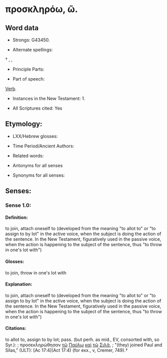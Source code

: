 # προσκληρόω, ῶ.

<!-- Status: S2=NeedsReview -->
<!-- Lexica used for edits: BDAG, FFM, LN, A-S -->

## Word data

* Strongs: G43450.

* Alternate spellings:

† , ,

* Principle Parts: 


* Part of speech: 

[Verb](http://ugg.readthedocs.io/en/latest/verb.html).

* Instances in the New Testament: 1.

* All Scriptures cited: Yes

## Etymology: 


* LXX/Hebrew glosses: 


* Time Period/Ancient Authors: 


* Related words: 

* Antonyms for all senses

* Synonyms for all senses: 


## Senses: 


### Sense  1.0: 

#### Definition: 

to join, attach oneself to (developed from the meaning "to allot to" or "to assign to by lot" in the active voice, when the subject is doing the action of the sentence.  In the New Testament, figuratively used in the passive voice, when the action is happening to the subject of the sentence, thus "to throw in one's lot with")

#### Glosses: 

to join, throw in one's lot with 

#### Explanation: 

to join, attach oneself to (developed from the meaning "to allot to" or "to assign to by lot" in the active voice, when the subject is doing the action of the sentence.  In the New Testament, figuratively used in the passive voice, when the action is happening to the subject of the sentence, thus "to throw in one's lot with")

#### Citations: 

to allot to, assign to by lot; pass. (but perh. as mid., EV, consorted with, so Syr.): 
; προσεκληρώθησαν [τῷ](../G35880/01.md) [Παύλῳ](../G39720/01.md) [καὶ](../G25320/01.md) [τῷ](../G35880/01.md) [Σιλᾷ](../G46090/01.md), 
; "(they) joined Paul and Silas," (ULT): 
[Ac 17:4](Act 17:4) (for exx., v, Cremer, 749).†